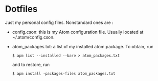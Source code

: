 # Dotfiles

Just my personal config files. Nonstandard ones are :

- config.cson: this is my Atom configuration file. Usually located at
  ~/.atom/config.cson.
- atom_packages.txt: a list of my installed atom package. To obtain, run
   
  ```$ apm list --installed --bare > atom_packages.txt```

  and to restore, run

  ```$ apm install -packages-files atom_packages.txt```

